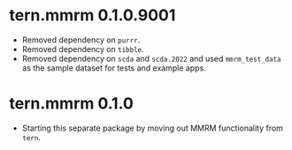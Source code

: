 # tern.mmrm 0.1.0.9001

* Removed dependency on `purrr`. 
* Removed dependency on `tibble`.
* Removed dependency on `scda` and `scda.2022` and used `mmrm_test_data` as the sample dataset for tests and example apps.

# tern.mmrm 0.1.0

* Starting this separate package by moving out MMRM functionality from `tern`.
